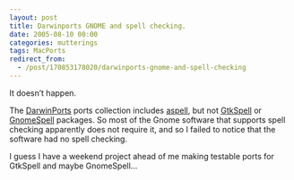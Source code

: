 ```yaml
---
layout: post
title: Darwinports GNOME and spell checking.
date: 2005-08-10 00:00
categories: mutterings
tags: MacPorts
redirect_from:
  - /post/170853178020/darwinports-gnome-and-spell-checking
---
```

It doesn&rsquo;t happen.

The [DarwinPorts](http://darwinports.opendarwin.org) ports collection includes [aspell](http://aspell.net), but not [GtkSpell](http://GtkSpell.sourceforge.net) or [GnomeSpell](http://www.gnome.org) packages. So most of the Gnome software that supports spell checking apparently does not require it, and so I failed to notice that the software had no spell checking.

I guess I have a weekend project ahead of me making testable ports for GtkSpell and maybe GnomeSpell&hellip;
